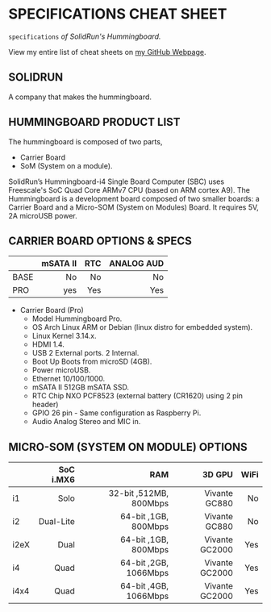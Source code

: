 # SPECIFICATIONS CHEAT SHEET

`specifications` _of SolidRun's Hummingboard._

View my entire list of cheat sheets on
[my GitHub Webpage](https://jeffdecola.github.io/my-cheat-sheets/).

## SOLIDRUN

A company that makes the hummingboard.

## HUMMINGBOARD PRODUCT LIST

The hummingboard is composed of two parts,

* Carrier Board
* SoM (System on a module).

SolidRun’s Hummingboard-i4 Single Board Computer (SBC) uses Freescale's SoC
Quad Core ARMv7 CPU (based on ARM cortex A9).
The Hummingboard is a development board composed of two smaller boards: 
a Carrier Board and a Micro-SOM (System on Modules) Board.
It requires 5V, 2A microUSB power.

## CARRIER BOARD OPTIONS & SPECS

|            |   mSATA II |        RTC | ANALOG AUD |
|:-----------|-----------:|-----------:|-----------:|
| BASE       |         No |         No |         No |
| PRO        |        yes |        Yes |        Yes |

* Carrier Board (Pro)
  * Model          Hummingboard Pro.
  * OS             Arch Linux ARM or Debian (linux distro for embedded system).
  * Linux Kernel   3.14.x.
  * HDMI           1.4.
  * USB            2 External ports. 2 Internal.
  * Boot Up        Boots from microSD (4GB).
  * Power          microUSB.
  * Ethernet       10/100/1000.
  * mSATA II       512GB mSATA SSD.
  * RTC Chip       NXO PCF8523 (external battery (CR1620) using 2 pin header)
  * GPIO           26 pin - Same configuration as Raspberry Pi.
  * Audio          Analog Stereo and MIC in.

## MICRO-SOM (SYSTEM ON MODULE) OPTIONS

|      | SoC i.MX6 |                     RAM |         3D GPU |  WiFi |
|:-----|----------:|------------------------:|---------------:|------:|
|   i1 |      Solo |  32-bit ,512MB, 800Mbps |  Vivante GC880 |    No |   
|   i2 | Dual-Lite |    64-bit ,1GB, 800Mbps |  Vivante GC880 |    No |    
| i2eX |      Dual |    64-bit ,1GB, 800Mbps | Vivante GC2000 |   Yes |
|   i4 |      Quad |   64-bit ,2GB, 1066Mbps | Vivante GC2000 |   Yes |
| i4x4 |      Quad |   64-bit ,4GB, 1066Mbps | Vivante GC2000 |   Yes |
